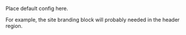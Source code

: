 Place default config here.

For example, the site branding block will probably needed in the header region.